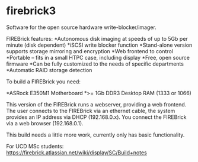 firebrick3
==========

Software for the open source hardware write-blocker/imager.

FIREBrick features:
*Autonomous disk imaging at speeds of up to 5Gb per minute (disk dependent)
*iSCSI write blocker function
*Stand-alone version supports storage mirroring and encryption
*Web frontend to control
*Portable – fits in a small HTPC case, including display
*Free, open source firmware
*Can be fully customized to the needs of specific departments
*Automatic RAID storage detection

To build a FIREBrick you need:

*ASRock E350M1 Motherboard
*>= 1Gb DDR3 Desktop RAM (1333 or 1066)


This version of the FIREBrick runs a webserver, providing a web frontend. The user connects to the FIREBrick via an ethernet cable, the system provides an IP address via DHCP (192.168.0.x). You connect the FIREBrick via a web browser (192.168.0.1).

This build needs a little more work, currently only has basic functionality.

For UCD MSc students:
https://firebrick.atlassian.net/wiki/display/SC/Build+notes
